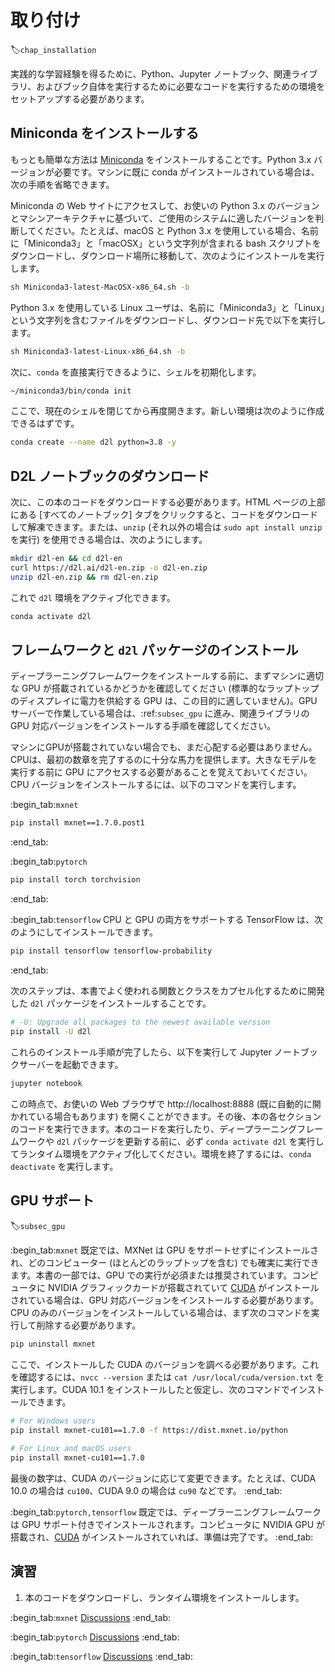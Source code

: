 # 取り付け
:label:`chap_installation`

実践的な学習経験を得るために、Python、Jupyter ノートブック、関連ライブラリ、およびブック自体を実行するために必要なコードを実行するための環境をセットアップする必要があります。 

## Miniconda をインストールする

もっとも簡単な方法は [Miniconda](https://conda.io/en/latest/miniconda.html) をインストールすることです。Python 3.x バージョンが必要です。マシンに既に conda がインストールされている場合は、次の手順を省略できます。 

Miniconda の Web サイトにアクセスして、お使いの Python 3.x のバージョンとマシンアーキテクチャに基づいて、ご使用のシステムに適したバージョンを判断してください。たとえば、macOS と Python 3.x を使用している場合、名前に「Miniconda3」と「macOSX」という文字列が含まれる bash スクリプトをダウンロードし、ダウンロード場所に移動して、次のようにインストールを実行します。

```bash
sh Miniconda3-latest-MacOSX-x86_64.sh -b
```

Python 3.x を使用している Linux ユーザは、名前に「Miniconda3」と「Linux」という文字列を含むファイルをダウンロードし、ダウンロード先で以下を実行します。

```bash
sh Miniconda3-latest-Linux-x86_64.sh -b
```

次に、`conda` を直接実行できるように、シェルを初期化します。

```bash
~/miniconda3/bin/conda init
```

ここで、現在のシェルを閉じてから再度開きます。新しい環境は次のように作成できるはずです。

```bash
conda create --name d2l python=3.8 -y
```

## D2L ノートブックのダウンロード

次に、この本のコードをダウンロードする必要があります。HTML ページの上部にある [すべてのノートブック] タブをクリックすると、コードをダウンロードして解凍できます。または、`unzip` (それ以外の場合は `sudo apt install unzip` を実行) を使用できる場合は、次のようにします。

```bash
mkdir d2l-en && cd d2l-en
curl https://d2l.ai/d2l-en.zip -o d2l-en.zip
unzip d2l-en.zip && rm d2l-en.zip
```

これで `d2l` 環境をアクティブ化できます。

```bash
conda activate d2l
```

## フレームワークと `d2l` パッケージのインストール

ディープラーニングフレームワークをインストールする前に、まずマシンに適切な GPU が搭載されているかどうかを確認してください (標準的なラップトップのディスプレイに電力を供給する GPU は、この目的に適していません)。GPU サーバーで作業している場合は、:ref:`subsec_gpu` に進み、関連ライブラリの GPU 対応バージョンをインストールする手順を確認してください。 

マシンにGPUが搭載されていない場合でも、まだ心配する必要はありません。CPUは、最初の数章を完了するのに十分な馬力を提供します。大きなモデルを実行する前に GPU にアクセスする必要があることを覚えておいてください。CPU バージョンをインストールするには、以下のコマンドを実行します。

:begin_tab:`mxnet`
```bash
pip install mxnet==1.7.0.post1
```
:end_tab:

:begin_tab:`pytorch`
```bash
pip install torch torchvision
```
:end_tab:

:begin_tab:`tensorflow`
CPU と GPU の両方をサポートする TensorFlow は、次のようにしてインストールできます。

```bash
pip install tensorflow tensorflow-probability
```
:end_tab:

次のステップは、本書でよく使われる関数とクラスをカプセル化するために開発した `d2l` パッケージをインストールすることです。

```bash
# -U: Upgrade all packages to the newest available version
pip install -U d2l
```

これらのインストール手順が完了したら、以下を実行して Jupyter ノートブックサーバーを起動できます。

```bash
jupyter notebook
```

この時点で、お使いの Web ブラウザで http://localhost:8888 (既に自動的に開かれている場合もあります) を開くことができます。その後、本の各セクションのコードを実行できます。本のコードを実行したり、ディープラーニングフレームワークや `d2l` パッケージを更新する前に、必ず `conda activate d2l` を実行してランタイム環境をアクティブ化してください。環境を終了するには、`conda deactivate` を実行します。 

## GPU サポート
:label:`subsec_gpu`

:begin_tab:`mxnet`
既定では、MXNet は GPU をサポートせずにインストールされ、どのコンピューター (ほとんどのラップトップを含む) でも確実に実行できます。本書の一部では、GPU での実行が必須または推奨されています。コンピュータに NVIDIA グラフィックカードが搭載されていて [CUDA](https://developer.nvidia.com/cuda-downloads) がインストールされている場合は、GPU 対応バージョンをインストールする必要があります。CPU のみのバージョンをインストールしている場合は、まず次のコマンドを実行して削除する必要があります。

```bash
pip uninstall mxnet
```

ここで、インストールした CUDA のバージョンを調べる必要があります。これを確認するには、`nvcc --version` または `cat /usr/local/cuda/version.txt` を実行します。CUDA 10.1 をインストールしたと仮定し、次のコマンドでインストールできます。

```bash
# For Windows users
pip install mxnet-cu101==1.7.0 -f https://dist.mxnet.io/python

# For Linux and macOS users
pip install mxnet-cu101==1.7.0
```

最後の数字は、CUDA のバージョンに応じて変更できます。たとえば、CUDA 10.0 の場合は `cu100`、CUDA 9.0 の場合は `cu90` などです。
:end_tab:

:begin_tab:`pytorch,tensorflow`
既定では、ディープラーニングフレームワークは GPU サポート付きでインストールされます。コンピュータに NVIDIA GPU が搭載され、[CUDA](https://developer.nvidia.com/cuda-downloads) がインストールされていれば、準備は完了です。
:end_tab:

## 演習

1. 本のコードをダウンロードし、ランタイム環境をインストールします。

:begin_tab:`mxnet`
[Discussions](https://discuss.d2l.ai/t/23)
:end_tab:

:begin_tab:`pytorch`
[Discussions](https://discuss.d2l.ai/t/24)
:end_tab:

:begin_tab:`tensorflow`
[Discussions](https://discuss.d2l.ai/t/436)
:end_tab:
